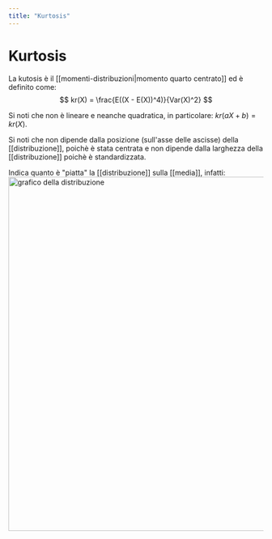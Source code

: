 ```yaml
---
title: "Kurtosis"
---
```

# Kurtosis
La kutosis è il [[momenti-distribuzioni|momento quarto centrato]] ed è definito come:
$$
    kr(X) = \frac{E((X - E(X))^4)}{Var(X)^2}
$$

Si noti che non è lineare e neanche quadratica, in particolare: $kr(aX + b) = kr(X)$.

Si noti che non dipende dalla posizione (sull'asse delle ascisse) della [[distribuzione]], poichè è stata centrata e non dipende dalla larghezza della [[distribuzione]] poichè è standardizzata.

Indica quanto è "piatta" la [[distribuzione]] sulla [[media]], infatti:
<img src="https://www.johndcook.com/generalized_normal_thick.svg" alt="grafico della distribuzione" width=700>

